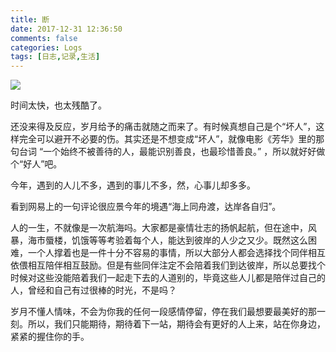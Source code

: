 ```yaml
---
title: 断
date: 2017-12-31 12:36:50
comments: false
categories: Logs
tags: [日志,记录,生活]
---
```

![](http://wx1.sinaimg.cn/mw690/ad108d28gy1fmz5jorsp0j20rs0fwths.jpg)  

时间太快，也太残酷了。  

还没来得及反应，岁月给予的痛击就随之而来了。有时候真想自己是个“坏人”，这样完全可以避开不必要的伤。其实还是不想变成“坏人”，就像电影《芳华》里的那句台词 “一个始终不被善待的人，最能识别善良，也最珍惜善良。” ，所以就好好做个“好人”吧。  

今年，遇到的人儿不多，遇到的事儿不多，然，心事儿却多多。  

看到网易上的一句评论很应景今年的境遇“海上同舟渡，达岸各自归”。  

人的一生，不就像是一次航海吗。大家都是豪情壮志的扬帆起航，但在途中，风暴，海市蜃楼，饥饿等等考验着每个人，能达到彼岸的人少之又少。既然这么困难，一个人撑着也是一件十分不容易的事情，所以大部分人都会选择找个同伴相互依偎相互陪伴相互鼓励。但是有些同伴注定不会陪着我们到达彼岸，所以总要找个时候对这些没能陪着我们一起走下去的人道别的，毕竟这些人儿都是陪伴过自己的人，曾经和自己有过很棒的时光，不是吗？  

岁月不懂人情味，不会为你我的任何一段感情停留，停在我们最想要最美好的那一刻。所以，我们只能期待，期待着下一站，期待会有更好的人上来，站在你身边，紧紧的握住你的手。